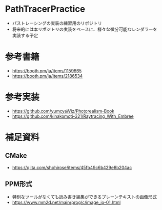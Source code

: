 # PathTracerPractice
* パストレーシングの実装の練習用のリポジトリ
* 将来的には本リポジトリの実装をベースに、様々な微分可能なレンダラーを実装する予定

# 参考書籍
* https://booth.pm/ja/items/1159865
* https://booth.pm/ja/items/2186534

# 参考実装
* https://github.com/yumcyaWiz/Photorealism-Book
* https://github.com/kinakomoti-321/Raytracing_With_Embree

# 補足資料
## CMake
* https://qiita.com/shohirose/items/45fb49c6b429e8b204ac

## PPM形式
* 特別なツールがなくても読み書き編集ができるプレーンテキストの画像形式
* https://www.mm2d.net/main/prog/c/image_io-01.html